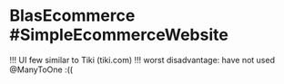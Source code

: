 # BlasEcommerce  #SimpleEcommerceWebsite
  !!! UI few similar to Tiki (tiki.com)
  !!! worst disadvantage: have not used @ManyToOne :((
